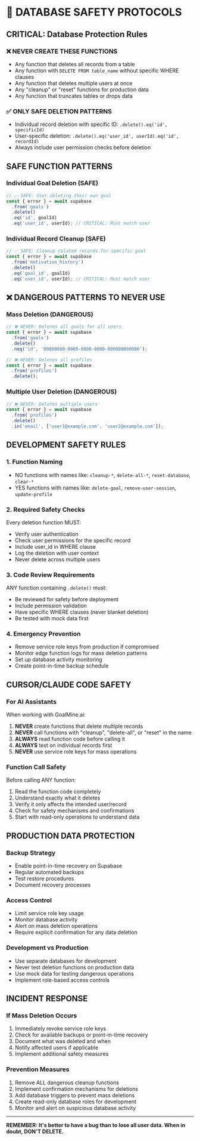# 🚨 DATABASE SAFETY PROTOCOLS

## CRITICAL: Database Protection Rules

### ❌ NEVER CREATE THESE FUNCTIONS
- Any function that deletes all records from a table
- Any function with `DELETE FROM table_name` without specific WHERE clauses
- Any function that deletes multiple users at once
- Any "cleanup" or "reset" functions for production data
- Any function that truncates tables or drops data

### ✅ ONLY SAFE DELETION PATTERNS
- Individual record deletion with specific ID: `.delete().eq('id', specificId)`
- User-specific deletion: `.delete().eq('user_id', userId).eq('id', recordId)`
- Always include user permission checks before deletion

## SAFE FUNCTION PATTERNS

### Individual Goal Deletion (SAFE)
```typescript
// ✅ SAFE: User deleting their own goal
const { error } = await supabase
  .from('goals')
  .delete()
  .eq('id', goalId)
  .eq('user_id', userId); // CRITICAL: Must match user
```

### Individual Record Cleanup (SAFE)
```typescript
// ✅ SAFE: Cleanup related records for specific goal
const { error } = await supabase
  .from('motivation_history')
  .delete()
  .eq('goal_id', goalId)
  .eq('user_id', userId); // CRITICAL: Must match user
```

## ❌ DANGEROUS PATTERNS TO NEVER USE

### Mass Deletion (DANGEROUS)
```typescript
// ❌ NEVER: Deletes all goals for all users
const { error } = await supabase
  .from('goals')
  .delete()
  .neq('id', '00000000-0000-0000-0000-000000000000');

// ❌ NEVER: Deletes all profiles
const { error } = await supabase
  .from('profiles')
  .delete();
```

### Multiple User Deletion (DANGEROUS)
```typescript
// ❌ NEVER: Deletes multiple users
const { error } = await supabase
  .from('profiles')
  .delete()
  .in('email', ['user1@example.com', 'user2@example.com']);
```

## DEVELOPMENT SAFETY RULES

### 1. Function Naming
- NO functions with names like: `cleanup-*`, `delete-all-*`, `reset-database`, `clear-*`
- YES functions with names like: `delete-goal`, `remove-user-session`, `update-profile`

### 2. Required Safety Checks
Every deletion function MUST:
- Verify user authentication
- Check user permissions for the specific record
- Include user_id in WHERE clause
- Log the deletion with user context
- Never delete across multiple users

### 3. Code Review Requirements
ANY function containing `.delete()` must:
- Be reviewed for safety before deployment
- Include permission validation
- Have specific WHERE clauses (never blanket deletion)
- Be tested with mock data first

### 4. Emergency Prevention
- Remove service role keys from production if compromised
- Monitor edge function logs for mass deletion patterns
- Set up database activity monitoring
- Create point-in-time backup schedule

## CURSOR/CLAUDE CODE SAFETY

### For AI Assistants
When working with GoalMine.ai:
1. **NEVER** create functions that delete multiple records
2. **NEVER** call functions with "cleanup", "delete-all", or "reset" in the name
3. **ALWAYS** read function code before calling it
4. **ALWAYS** test on individual records first
5. **NEVER** use service role keys for mass operations

### Function Call Safety
Before calling ANY function:
1. Read the function code completely
2. Understand exactly what it deletes
3. Verify it only affects the intended user/record
4. Check for safety mechanisms and confirmations
5. Start with read-only operations to understand data

## PRODUCTION DATA PROTECTION

### Backup Strategy
- Enable point-in-time recovery on Supabase
- Regular automated backups
- Test restore procedures
- Document recovery processes

### Access Control
- Limit service role key usage
- Monitor database activity
- Alert on mass deletion operations
- Require explicit confirmation for any data deletion

### Development vs Production
- Use separate databases for development
- Never test deletion functions on production data
- Use mock data for testing dangerous operations
- Implement role-based access controls

## INCIDENT RESPONSE

### If Mass Deletion Occurs
1. Immediately revoke service role keys
2. Check for available backups or point-in-time recovery
3. Document what was deleted and when
4. Notify affected users if applicable
5. Implement additional safety measures

### Prevention Measures
1. Remove ALL dangerous cleanup functions
2. Implement confirmation mechanisms for deletions
3. Add database triggers to prevent mass deletions
4. Create read-only database roles for development
5. Monitor and alert on suspicious database activity

---

**REMEMBER: It's better to have a bug than to lose all user data. When in doubt, DON'T DELETE.**